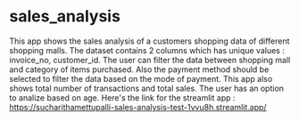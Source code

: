 # sales_analysis
This app shows the sales analysis of a customers shopping data of different shopping malls.
The dataset contains 2 columns which has unique values : invoice_no, customer_id.
The user can filter the data between shopping mall and category of items purchased. Also the payment method should be selected to filter the data based on the mode of payment. This app also shows total number of transactions and total sales. The user has an option to analize based on age.
Here's the link for the streamlit app : https://sucharithamettupalli-sales-analysis-test-1vvu8h.streamlit.app/

